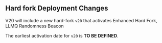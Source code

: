 Hard fork Deployment Changes
------------------------

V20 will include a new hard-fork `v20` that activates Enhanced Hard Fork, LLMQ Randomness Beacon

The earliest activation date for `v20` is **TO BE DEFINED**.

